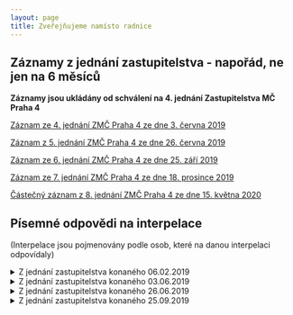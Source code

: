 ```yaml
---
layout: page
title: Zveřejňujeme namísto radnice
---
```


## Záznamy z jednání zastupitelstva - napořád, ne jen na 6 měsíců

**Záznamy jsou ukládány od schválení na 4. jednání Zastupitelstva MČ Praha 4**

[Záznam ze 4. jednání ZMČ Praha 4 ze dne 3. června 2019](https://www.youtube.com/watch?v=QX0HacLIh7w)

[Záznam z 5. jednání ZMČ Praha 4 ze dne 26. června 2019](https://www.youtube.com/watch?v=sttmKzXdWx4)

[Záznam ze 6. jednání ZMČ Praha 4 ze dne 25. září 2019](https://www.youtube.com/watch?v=7qJ8OL6IcNw)

[Záznam ze 7. jednání ZMČ Praha 4 ze dne 18. prosince 2019](https://www.youtube.com/watch?v=msHERWasmYs)

[Částečný záznam z 8. jednání ZMČ Praha 4 ze dne 15. května 2020](https://www.youtube.com/watch?v=7xr3OEdeX34)

## Písemné odpovědi na interpelace

(Interpelace jsou pojmenovány podle osob, které na danou interpelaci odpovídaly)

<details>
<summary>Z jednání zastupitelstva konaného 06.02.2019</summary>
<p>
<li><a href="https://codimd.pirati.cz/s/hfBMWXytE">Všechny odpovědi</a></li>
<li><a href="https://codimd.pirati.cz/s/hfBMWXytE#Interpelace-p-Hor%C3%A1lka-na-m%C3%ADstostarostu-Zichu">Interpelace p. Horálka na místostarostu Zichu ve věci domu pro seniory v Údolní ulici</a></li>
<li><a href="https://codimd.pirati.cz/s/hfBMWXytE#Interpelace-p-Hor%C3%A1lka-na-m%C3%ADstostarostu-Vansu">Interpelace p. Horálka na místostarostu Vansu ve věci terasa Budějovická</a></li>
  <li><a href="https://codimd.pirati.cz/s/hfBMWXytE#Interpelace-p-Janou%C5%A1ka-na-radn%C3%AD-Rejchrtovou">Interpelace p. Janouška na radní Rejchrtovou ve věci Rezidence Park Kavčí hory </a></li>
  <li><a href="https://codimd.pirati.cz/s/hfBMWXytE#Interpelace-zastupitele-Hrozy-na-m%C3%ADstostarostu-Zichu">Interpelace zastupitele Hrozy na místostarostu Zichu ve věci statického posudku budovy Za Zelenou liškou 1a</a></li>
  <li><a href="https://codimd.pirati.cz/s/hfBMWXytE#Interpelace-zastupitele-Ku%C4%8Dery-na-radn%C3%AD-Rejchrtovou">Interpelace zastupitele Kučery na radní Rejchrtovou ve věci Obytného souboru Braník</a></li>
  <li><a href="https://codimd.pirati.cz/s/hfBMWXytE#Interpelace-zastupitele-Hrozy-na-starostu-%C5%A0t%C4%9Bp%C3%A1nka">Interpelace zastupitele Hrozy na starostu Štěpánka ve věci objektu Kosmos</a></li>
  <li><a href="https://codimd.pirati.cz/s/hfBMWXytE#Interpelace-zastupitele-Ku%C4%8Dery-na-m%C3%ADstostarostu-Vansu">Interpelace zastupitele Kučery na místostarostu Vansu ve věci kompetencí radních pro životní prostředí</a></li>
</p>
</details>

<details>
<summary>Z jednání zastupitelstva konaného 03.06.2019</summary>
<p>
<li><a href="https://codimd.pirati.cz/s/d65DrkFav">Všechny odpovědi</a></li>
<li><a href="https://codimd.pirati.cz/s/d65DrkFav#Interpelace-pan%C3%AD-Chytilov%C3%A9-na-radn%C3%ADho-Opu">Interpelace paní Chytilové na radního Opu ve věci Parkovací dům Budějovická</a></li>
<li><a href="https://codimd.pirati.cz/s/d65DrkFav#Interpelace-pana-Papaje-na-radn%C3%ADho-Opu">Interpelace pana Papaje na radního Opu ve věci bytového souboru Výhledy Herálecká</a></li>
<li><a href="https://codimd.pirati.cz/s/d65DrkFav#Interpelace-pan%C3%AD-Bej%C4%8Dkov%C3%A9-na-radn%C3%ADho-Opu">Interpelace paní Bejčkové na radního Opu ve věci bytového souboru Výhledy Herálecká</a></li>
<li><a href="https://codimd.pirati.cz/s/d65DrkFav#Interpelace-pan%C3%AD-Beran-Cimburkov%C3%A9-na-radn%C3%ADho-Opu">Interpelace paní Beran Cimburkové na radního Opu ve věci bytového souboru Výhledy Herálecká</a></li>
<li><a href="https://codimd.pirati.cz/s/d65DrkFav#Interpelace-pan%C3%AD-Bayerov%C3%A9-na-radn%C3%ADho-Opu">Interpelace paní Bayerové na radního Opu ve věci bytového souboru Výhledy Herálecká</a></li>
<li><a href="https://codimd.pirati.cz/s/d65DrkFav#Interpelace-pana-Hor%C3%A1lka-na-tajemn%C3%ADka-K%C3%A1rn%C3%ADka">Interpelace pana Horálka na tajemníka Kárníka ve věci neveřejných příloh Rady ZM4 P4 a auditní zprávy paní Kulasové</a></li>
<li><a href="https://codimd.pirati.cz/s/d65DrkFav#Interpelace-zastupitelky-Jel%C3%ADnkov%C3%A9-na-radn%C3%ADho-Opu">Interpelace zastupitelky Jelínkové na radního Opu ve věci parkovacího domu Budějovická</a></li>
<li><a href="https://codimd.pirati.cz/s/d65DrkFav#Interpelace-zastupitele-Slaniny-na-radn%C3%ADho-Hu%C5%A1bauera">Interpelace zastupitele Slaniny na radního Hušbauera ve věci obsazení dozorčí rady 4-Majetková, a.s.</a></li>
<li><a href="https://codimd.pirati.cz/s/d65DrkFav#Interpelace-zastupitele-Derky-na-1-m%C3%ADstostarostu-Kov%C3%A1%C5%99%C3%ADka">Interpelace zastupitele Derky na 1. místostarostu Kováříka ve věci pohledávek kvůči společnosti Ziegler ZZ s.r.o.</a></li>
<li><a href="https://codimd.pirati.cz/s/d65DrkFav#Interpelace-zatupitele-Zichy-na-m%C3%ADstostarostu-Svobodu">Interpelace zatupitele Zichy na místostarostu Svobodu ve věci pracovní náplně uvolněného radního</a></li>
<li><a href="https://codimd.pirati.cz/s/d65DrkFav#Interpelace-zastupitelky-Jel%C3%ADnkov%C3%A9-na-radn%C3%ADho-Opu1">Interpelace zastupitelky Jelínkové na radního Opu ve věci záměru Výhledy Pankrác</a></li>
<li><a href="https://codimd.pirati.cz/s/d65DrkFav#Interpelace-zastupitele-Derky-na-m%C3%ADstostarostu-Hrozu">Interpelace zastupitele Derky na místostarostu Hrozu ve věci pohledávek společnosti Ziegler ZZ, s.r.o.</a></li>
</p>
</details> 

<details><summary>Z jednání zastupitelstva konaného 26.06.2019</summary>
<p>
<li><a href="https://codimd.pirati.cz/s/2ot_emL9b">Všechny odpovědi</a></li>
<li><a href="https://codimd.pirati.cz/s/2ot_emL9b#Interpelace-pana-Janou%C5%A1ka-na-radn%C3%ADho-Opu">Interpelace pana Janouška na radního Opu</a></li>
<li><a href="https://codimd.pirati.cz/s/2ot_emL9b#Interpelace-pana-Zlonick%C3%A9ho-na-radn%C3%ADho-Opu">Interpelace pana Zlonického na radního Opu</a></li>
<li><a href="https://codimd.pirati.cz/s/2ot_emL9b#Interpelace-pan%C3%AD-Petr%C5%AF-na-starostku-Michalcovou">Interpelace paní Petrů na starostku Michalcovou</a></li>
<li><a href="https://codimd.pirati.cz/s/2ot_emL9b#Interpelace-pana-Po%C5%A1tulky-na-radn%C3%ADho-Opu">Interpelace pana Poštulky na radního Opu</a></li>
<li><a href="https://codimd.pirati.cz/s/2ot_emL9b#Interpelace-zastupitele-Jaro%C5%A1e-na-starostku-Michalcovou">Interpelace zastupitele Jaroše na starostku Michalcovou</a></li>
<li><a href="https://codimd.pirati.cz/s/2ot_emL9b#Interpelace-zastupitele-R%C5%AF%C5%BEi%C4%8Dky-na-m%C3%ADstostarostu-Hrozu0">Interpelace zastupitele Růžičky na místostarostu Hrozu</a></li>
<li><a href="https://codimd.pirati.cz/s/2ot_emL9b#Interpelace-zastupitelky-Kotvov%C3%A9-na-radn%C3%ADho-Opu">Interpelace zastupitelky Kotvové na radního Opu</a></li>
<li><a href="https://codimd.pirati.cz/s/2ot_emL9b#Interpelace-zastupitele-Kaplana-na-starostku-Michalcovou">Interpelace zastupitele Kaplana na starostku Michalcovou</a></li>
<li><a href="https://codimd.pirati.cz/s/2ot_emL9b#Interpelace-zastupitele-Zichy-na-radn%C3%ADho-V%C3%A1chu">Interpelace zastupitele Zichy na radního Váchu</a></li>
<li><a href="https://codimd.pirati.cz/s/2ot_emL9b#Interpelace-zastupitele-Slaniny-na-radn%C3%ADho-Hu%C5%A1bauera">Interpelace zastupitele Slaniny na radního Hušbauera</a></li>
<li><a href="https://codimd.pirati.cz/s/2ot_emL9b#Interpelace-zastupitelky-A-Rejchrtov%C3%A9-na-radn%C3%ADho-V%C3%A1chu">Interpelace zastupitelky A. Rejchrtové na radního Váchu</a></li>
<li><a href="https://codimd.pirati.cz/s/2ot_emL9b#Interpelace-zastupitele-Hory-na-radn%C3%ADho-M%C3%ADtha">Interpelace zastupitele Hory na radního Mítha</a></li>
<li><a href="https://codimd.pirati.cz/s/2ot_emL9b#Interpelace-zastupitele-Kut%C3%ADlka-na-starostku-Michalcovou">Interpelace zastupitele Kutílka na starostku Michalcovou</a></li>
<li><a href="https://codimd.pirati.cz/s/2ot_emL9b#Interpelace-zastupitele-Kunce-na-starostku-Michalcovou">Interpelace zastupitele Kunce na starostku Michalcovou</a></li>
<li><a href="https://codimd.pirati.cz/s/2ot_emL9b#Interpelace-zastupitelky-Kotvov%C3%A9-na-radn%C3%ADho-Hrdinku">Interpelace zastupitelky Kotvové na radního Hrdinku</a></li>
<li><a href="https://codimd.pirati.cz/s/2ot_emL9b#Interpelace-zastupitele-Slaniny-na-radn%C3%ADho-Hrdinku">Interpelace zastupitele Slaniny na radního Hrdinku</a></li>
<li><a href="https://codimd.pirati.cz/s/2ot_emL9b#Interpelace-zastupitele-Zichy-na-m%C3%ADstostarostu-Hrozu">Interpelace zastupitele Zichy na místostarostu Hrozu</a></li>
<li><a href="https://codimd.pirati.cz/s/2ot_emL9b#Interpelace-zastupitele-R%C5%AF%C5%BEi%C4%8Dky-na-m%C3%ADstostarostu-Hrozu">Interpelace zastupitele Růžičky na místostarostu Hrozu</a></li>
</p>
</details>

<details>
<summary>Z jednání zastupitelstva konaného 25.09.2019</summary>
<p>
<li><a href="https://codimd.pirati.cz/s/rVt9yO8eC">Všechny odpovědi</a></li>
<li><a href="https://codimd.pirati.cz/s/rVt9yO8eC#Interpelace-pan%C3%AD-Pila%C5%99ov%C3%A9-na-radn%C3%ADho-Hu%C5%A1bauera">Interpelace paní Pilařové na radního Hušbauera</a></li>
<li><a href="https://codimd.pirati.cz/s/rVt9yO8eC#Interpelace-pana-Prchl%C3%ADka-na-m%C3%ADstostarostu-Hrozu">Interpelace pana Prchlíka na místostarostu Hrozu</a></li>
<li><a href="https://codimd.pirati.cz/s/rVt9yO8eC#Interpelace-pana-Janou%C5%A1ka-na-radn%C3%ADho-Opu">Interpelace pana Janouška na radního Opu</a></li>
<li><a href="https://codimd.pirati.cz/s/rVt9yO8eC#Interpelace-pan%C3%AD-Lachoutov%C3%A9-na-m%C3%ADstostarostu-Svobodu">Interpelace paní Lachoutové na místostarostu Svobodu</a></li>
<li><a href="https://codimd.pirati.cz/s/rVt9yO8eC#Interpelace-pan%C3%AD-Bene%C5%A1ov%C3%A9-na-m%C3%ADstostarostu-Svobodu">Interpelace paní Benešové na místostarostu Svobodu</a></li>
<li><a href="https://codimd.pirati.cz/s/rVt9yO8eC#Interpelace-pana-Janou%C5%A1ka-na-tejemn%C3%ADka-K%C3%A1rn%C3%ADka">Interpelace pana Janouška na tejemníka Kárníka</a></li>
<li><a href="https://codimd.pirati.cz/s/rVt9yO8eC#Interpelace-zastupitele-Kut%C3%ADlka-na-1-m%C3%ADstostarostu-Kov%C3%A1%C5%99%C3%ADka">Interpelace zastupitele Kutílka na 1. místostarostu Kováříka</a></li>
<li><a href="https://codimd.pirati.cz/s/rVt9yO8eC#Interpelace-zastupitele-Kaplana-na-starostku-Michalcovou">Interpelace zastupitele Kaplana na starostku Michalcovou</a></li>
<li><a href="https://codimd.pirati.cz/s/rVt9yO8eC#Interpelace-zastupitele-Bendla-na-radn%C3%ADho-Hrdinku">Interpelace zastupitele Bendla na radního Hrdinku</a></li>
<li><a href="https://codimd.pirati.cz/s/rVt9yO8eC#Interpelace-zatupitele-Slaniny-na-radn%C3%ADho-Hu%C5%A1bauera">Interpelace zatupitele Slaniny na radního Hušbauera</a></li>
<li><a href="https://codimd.pirati.cz/s/rVt9yO8eC#Interpelace-zastupitele-Zichy-na-radn%C3%ADho-Hrdinku">Interpelace zastupitele Zichy na radního Hrdinku</a></li>
<li><a href="https://codimd.pirati.cz/s/rVt9yO8eC#Interpelace-zastupitelky-S%C3%BDkorov%C3%A9-na-m%C3%ADstostarostu-Hrozu">Interpelace zastupitelky Sýkorové na místostarostu Hrozu</a></li>
<li><a href="https://codimd.pirati.cz/s/rVt9yO8eC#Interpelace-zastupitele-%C5%A0andora-na-radn%C3%ADho-V%C3%A1chu">Interpelace zastupitele Šandora na radního Váchu</a></li>
<li><a href="https://codimd.pirati.cz/s/rVt9yO8eC#Interpelace-zastupitele-R%C5%AF%C5%BEi%C4%8Dky-na-m%C3%ADstostarostu-Hrozu0">Interpelace zastupitele Růžičky na místostarostu Hrozu</a></li>
<li><a href="https://codimd.pirati.cz/s/rVt9yO8eC#Interpelace-zastupitele-Kut%C3%ADlka-na-starostku-Michalcovou">Interpelace zastupitele Kutílka na starostku Michalcovou</a></li>
<li><a href="https://codimd.pirati.cz/s/rVt9yO8eC#Interpelace-zastupitele-Bendla-na-1-m%C3%ADstostarostu-Kov%C3%A1%C5%99%C3%ADka">Interpelace zastupitele Bendla na 1. místostarostu Kováříka</a></li>
<li><a href="https://codimd.pirati.cz/s/rVt9yO8eC#Interpelace-zastupitele-Kaplana-na-1-m%C3%ADstostarostu-Kov%C3%A1%C5%99%C3%ADka0">Interpelace zastupitele Kaplana na 1. místostarostu Kováříka</a></li>
<li><a href="https://codimd.pirati.cz/s/rVt9yO8eC#Interpelace-zastupitele-Zichy-na-m%C3%ADstostarostu-Hrozu0">Interpelace zastupitele Zichy na místostarostu Hrozu</a></li>
<li><a href="https://codimd.pirati.cz/s/rVt9yO8eC#Interpelace-zastupitelky-P-Rejchrtov%C3%A9-na-radn%C3%ADho-Opu">Interpelace zastupitelky P. Rejchrtové na radního Opu</a></li>
<li><a href="https://codimd.pirati.cz/s/rVt9yO8eC#Interpelace-zastupitele-R%C5%AF%C5%BEi%C4%8Dky-na-radn%C3%ADho-Hrdli%C4%8Dku">Interpelace zastupitele Růžičky na radního Hrdličku</a></li>
<li><a href="https://codimd.pirati.cz/s/rVt9yO8eC#Interpelace-zastupitele-Kaplana-na-m%C3%ADstostarostu-Hrozu">Interpelace zastupitele Kaplana na místostarostu Hrozu</a></li>
<li><a href="https://codimd.pirati.cz/s/rVt9yO8eC#Interpelace-zastupitelky-P-Rejchrtov%C3%A9-na-m%C3%ADstostarostu-Hrozu">Interpelace zastupitelky P. Rejchrtové na místostarostu Hrozu</a></li>
<li><a href="https://codimd.pirati.cz/s/rVt9yO8eC#Interpelace-zatupitele-R%C5%AF%C5%BEi%C4%8Dky-na-radn%C3%ADho-V%C3%A1chu">Interpelace zatupitele Růžičky na radního Váchu</a></li>
<li><a href="https://codimd.pirati.cz/s/rVt9yO8eC#Interpelace-zastupitele-Kaplana-na-1-m%C3%ADstostarostu-Kov%C3%A1%C5%99%C3%ADka">Interpelace zastupitele Kaplana na 1. místostarostu Kováříka</a></li>
<li><a href="https://codimd.pirati.cz/s/rVt9yO8eC#Interpelace-zastupitele-R%C5%AF%C5%BEi%C4%8Dky-na-radn%C3%ADho-V%C3%A1chu">Interpelace zastupitele Růžičky na radního Váchu</a></li>
<li><a href="https://codimd.pirati.cz/s/rVt9yO8eC#Interpelace-zastupitele-Zichy-na-m%C3%ADstostarostu-Hrozu">Interpelace zastupitele Zichy na místostarostu Hrozu</a></li>
<li><a href="https://codimd.pirati.cz/s/rVt9yO8eC#Interpelace-zastupitele-R%C5%AF%C5%BEi%C4%8Dky-na-radn%C3%ADho-V%C3%A1chu1">Interpelace zastupitele Růžičky na radního Váchu</a></li>
<li><a href="https://codimd.pirati.cz/s/rVt9yO8eC#Interpelace-zastupitele-R%C5%AF%C5%BEi%C4%8Dky-na-m%C3%ADstostarostu-Hrozu">Interpelace zastupitele Růžičky na místostarostu Hrozu</a></li>
<li><a href="https://codimd.pirati.cz/s/rVt9yO8eC#Interpelace-zastupitele-%C5%A0t%C4%9Bp%C3%A1nka-na-m%C3%ADstostarostu-Svobodu">Interpelace zastupitele Štěpánka na místostarostu Svobodu</a></li>
</p>
</details>
